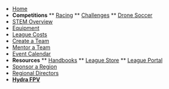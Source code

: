 <!-- docs/_sidebar.md -->

* [Home](/ "Youth Drone Sports Championships")
* **Competitions**
** [Racing](racing.md "YDSC - Racing")
** [Challenges](challenges.md)
** [Drone Soccer](soccer.md)
* [STEM Overview](stem.md)
* [Equipment](equipment.md)
* [League Costs](costs.md)
* [Create a Team](createteam.md)
* [Mentor a Team](mentors.md)
* [Event Calendar](calendar.md)
* **Resources**
** [Handbooks](handbooks.md)
** [League Store](https://hydrafpv.square.site/shop/parts/2)
** [League Portal](https://app.youthdronesports.org)
* [Sponsor a Region](sponsors.md)
* [Regional Directors](directors.md)
* [**Hydra FPV**](https://www.hydrafpv.com)
